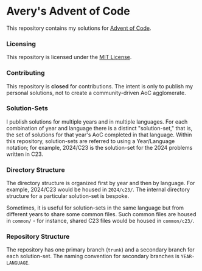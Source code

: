 # Avery's Advent of Code

This repository contains my solutions for [Advent of Code][aoc].

### Licensing

This repository is licensed under the [MIT License][license-file].

### Contributing

This repository is **closed** for contributions. The intent is only to publish
my personal solutions, not to create a community-driven AoC agglomerate.

### Solution-Sets

I publish solutions for multiple years and in multiple languages. For each
combination of year and language there is a distinct "solution-set," that is,
the set of solutions for that year's AoC completed in that language. Within this
repository, solution-sets are referred to using a Year/Language notation; for
example, 2024/C23 is the solution-set for the 2024 problems written in C23.

### Directory Structure

The directory structure is organized first by year and then by language.
For example, 2024/C23 would be housed in `2024/c23/`. The internal directory
structure for a particular solution-set is bespoke.

Sometimes, it is useful for solution-sets in the same language but from
different years to share some common files. Such common files are housed in
`common/` - for instance, shared C23 files would be housed in `common/c23/`.

### Repository Structure

The repository has one primary branch (`trunk`) and a secondary branch for each
solution-set. The naming convention for secondary branches is `YEAR-LANGUAGE`.

[aoc]: https://adventofcode.com
[license-file]: ./LICENSE.txt
